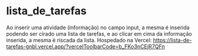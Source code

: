 # lista_de_tarefas
Ao inserir uma atividade (informação) no campo input, a mesma é inserida podendo ser cirado uma lista de tarefas, e ao clicar em cima da informação inserida, a mesma é riscada da lista. 
Hospedado na Vercel: https://lista-de-tarefas-gnbl.vercel.app/?vercelToolbarCode=b_FKo3nCEjR7QFn

